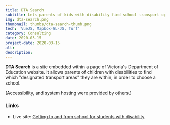 ```yaml
---
title: DTA Search
subtitle: Lets parents of kids with disability find school transport options
img: dta-search.png
thumbnail: thumbs/dta-search-thumb.png
tech: 'VueJS, Mapbox-GL-JS, Turf'
category: Consulting
date: 2020-03-15
project-date: 2020-03-15
alt:
description:
---
```

**DTA Search** is a site embedded within a page of Victoria's Department of Education website. It allows parents of children with disabilities to find which "designated transport areas" they are within, in order to choose a school.

(Accessibility, and system hosting were provided by others.)

### Links

* Live site: [Getting to and from school for students with disability](https://www.education.vic.gov.au/parents/additional-needs/Pages/disability-school-transport.aspx)
